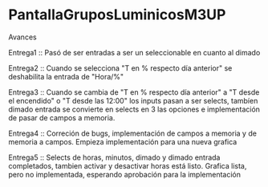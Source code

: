 # PantallaGruposLuminicosM3UP
Avances

Entrega1 :: Pasó de ser entradas a ser un seleccionable en cuanto al dimado

Entrega2 :: Cuando se selecciona "T en % respecto día anterior" se deshabilita la entrada de "Hora/%" 

Entrega3 :: Cuando se cambia de "T en % respecto día anterior" a "T desde el encendido" o "T desde las 12:00" los inputs pasan a ser selects, tambíen dimado entrada se convierte en selects en 3 las opciones e implementación de pasar de campos a memoria. 

Entrega4 :: Correción de bugs, implementación de campos a memoria y de memoria a campos. Empieza implementación para una nueva grafica

Entrega5 :: Selects de horas, minutos, dimado y dimado entrada completados, tambien activar y desactivar horas está listo. Grafica lista, pero no implementada, esperando aprobación para la implementación
